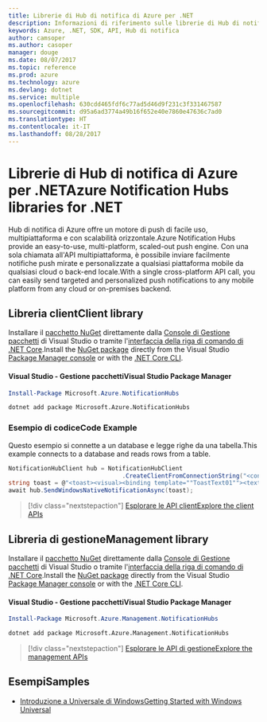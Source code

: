 ```yaml
---
title: Librerie di Hub di notifica di Azure per .NET
description: Informazioni di riferimento sulle librerie di Hub di notifica di Azure per .NET
keywords: Azure, .NET, SDK, API, Hub di notifica
author: camsoper
ms.author: casoper
manager: douge
ms.date: 08/07/2017
ms.topic: reference
ms.prod: azure
ms.technology: azure
ms.devlang: dotnet
ms.service: multiple
ms.openlocfilehash: 630cdd465fdf6c77ad5d46d9f231c3f331467587
ms.sourcegitcommit: d95a6ad3774a49b16f652e40e7860e47636c7ad0
ms.translationtype: HT
ms.contentlocale: it-IT
ms.lasthandoff: 08/28/2017
---
```

# <a name="azure-notification-hubs-libraries-for-net"></a><span data-ttu-id="701ef-104">Librerie di Hub di notifica di Azure per .NET</span><span class="sxs-lookup"><span data-stu-id="701ef-104">Azure Notification Hubs libraries for .NET</span></span>

<span data-ttu-id="701ef-105">Hub di notifica di Azure offre un motore di push di facile uso, multipiattaforma e con scalabilità orizzontale.</span><span class="sxs-lookup"><span data-stu-id="701ef-105">Azure Notification Hubs provide an easy-to-use, multi-platform, scaled-out push engine.</span></span> <span data-ttu-id="701ef-106">Con una sola chiamata all'API multipiattaforma, è possibile inviare facilmente notifiche push mirate e personalizzate a qualsiasi piattaforma mobile da qualsiasi cloud o back-end locale.</span><span class="sxs-lookup"><span data-stu-id="701ef-106">With a single cross-platform API call, you can easily send targeted and personalized push notifications to any mobile platform from any cloud or on-premises backend.</span></span>

## <a name="client-library"></a><span data-ttu-id="701ef-107">Libreria client</span><span class="sxs-lookup"><span data-stu-id="701ef-107">Client library</span></span>

<span data-ttu-id="701ef-108">Installare il [pacchetto NuGet](https://www.nuget.org/packages/Microsoft.Azure.NotificationHubs) direttamente dalla [Console di Gestione pacchetti][PackageManager] di Visual Studio o tramite l'[interfaccia della riga di comando di .NET Core][DotNetCLI].</span><span class="sxs-lookup"><span data-stu-id="701ef-108">Install the [NuGet package](https://www.nuget.org/packages/Microsoft.Azure.NotificationHubs) directly from the Visual Studio [Package Manager console][PackageManager] or with the [.NET Core CLI][DotNetCLI].</span></span>

#### <a name="visual-studio-package-manager"></a><span data-ttu-id="701ef-109">Visual Studio - Gestione pacchetti</span><span class="sxs-lookup"><span data-stu-id="701ef-109">Visual Studio Package Manager</span></span>

```powershell
Install-Package Microsoft.Azure.NotificationHubs
```

```bash
dotnet add package Microsoft.Azure.NotificationHubs
```

### <a name="code-example"></a><span data-ttu-id="701ef-110">Esempio di codice</span><span class="sxs-lookup"><span data-stu-id="701ef-110">Code Example</span></span>

<span data-ttu-id="701ef-111">Questo esempio si connette a un database e legge righe da una tabella.</span><span class="sxs-lookup"><span data-stu-id="701ef-111">This example connects to a database and reads rows from a table.</span></span>

```csharp
NotificationHubClient hub = NotificationHubClient
                                .CreateClientFromConnectionString("<connection string with full access>", "<hub name>");
string toast = @"<toast><visual><binding template=""ToastText01""><text id=""1"">Hello from a .NET App!</text></binding></visual></toast>";
await hub.SendWindowsNativeNotificationAsync(toast);
```

> [!div class="nextstepaction"]
> [<span data-ttu-id="701ef-112">Esplorare le API client</span><span class="sxs-lookup"><span data-stu-id="701ef-112">Explore the client APIs</span></span>](/dotnet/api/overview/azure/notificationhubs/client)


## <a name="management-library"></a><span data-ttu-id="701ef-113">Libreria di gestione</span><span class="sxs-lookup"><span data-stu-id="701ef-113">Management library</span></span>

<span data-ttu-id="701ef-114">Installare il [pacchetto NuGet](https://www.nuget.org/packages/Microsoft.Azure.Management.NotificationHubs) direttamente dalla [Console di Gestione pacchetti][PackageManager] di Visual Studio o tramite l'[interfaccia della riga di comando di .NET Core][DotNetCLI].</span><span class="sxs-lookup"><span data-stu-id="701ef-114">Install the [NuGet package](https://www.nuget.org/packages/Microsoft.Azure.Management.NotificationHubs) directly from the Visual Studio [Package Manager console][PackageManager] or with the [.NET Core CLI][DotNetCLI].</span></span>

#### <a name="visual-studio-package-manager"></a><span data-ttu-id="701ef-115">Visual Studio - Gestione pacchetti</span><span class="sxs-lookup"><span data-stu-id="701ef-115">Visual Studio Package Manager</span></span>

```powershell
Install-Package Microsoft.Azure.Management.NotificationHubs
```

```bash
dotnet add package Microsoft.Azure.Management.NotificationHubs
```

> [!div class="nextstepaction"]
> [<span data-ttu-id="701ef-116">Esplorare le API di gestione</span><span class="sxs-lookup"><span data-stu-id="701ef-116">Explore the management APIs</span></span>](/dotnet/api/overview/azure/notificationhubs/management)

## <a name="samples"></a><span data-ttu-id="701ef-117">Esempi</span><span class="sxs-lookup"><span data-stu-id="701ef-117">Samples</span></span>

- [<span data-ttu-id="701ef-118">Introduzione a Universale di Windows</span><span class="sxs-lookup"><span data-stu-id="701ef-118">Getting Started with Windows Universal</span></span>](https://github.com/Azure/azure-notificationhubs-samples/tree/master/dotnet/GetStartedWindowsUniversal)

[PackageManager]: https://docs.microsoft.com/nuget/tools/package-manager-console
[DotNetCLI]: https://docs.microsoft.com/en-us/dotnet/core/tools/dotnet-add-package
